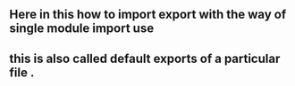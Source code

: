 ## Here in this how to import export with the way of single module import use

## this is also called default exports of a particular file .
